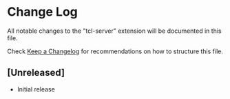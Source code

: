 # Change Log
All notable changes to the "tcl-server" extension will be documented in this file.

Check [Keep a Changelog](http://keepachangelog.com/) for recommendations on how to structure this file.

## [Unreleased]
- Initial release